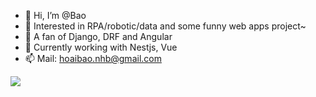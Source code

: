 - 👋 Hi, I’m @Bao
- 👀 Interested in RPA/robotic/data and some funny web apps project~
- 👀 A fan of Django, DRF and Angular
- 🌱 Currently working with Nestjs, Vue 
- 📫 Mail: hoaibao.nhb@gmail.com

<!---
hoaibao44/hoaibao44 is a ✨ special ✨ repository because its `README.md` (this file) appears on your GitHub profile.
You can click the Preview link to take a look at your changes.
--->

![](https://komarev.com/ghpvc/?username=hoaibao44)
